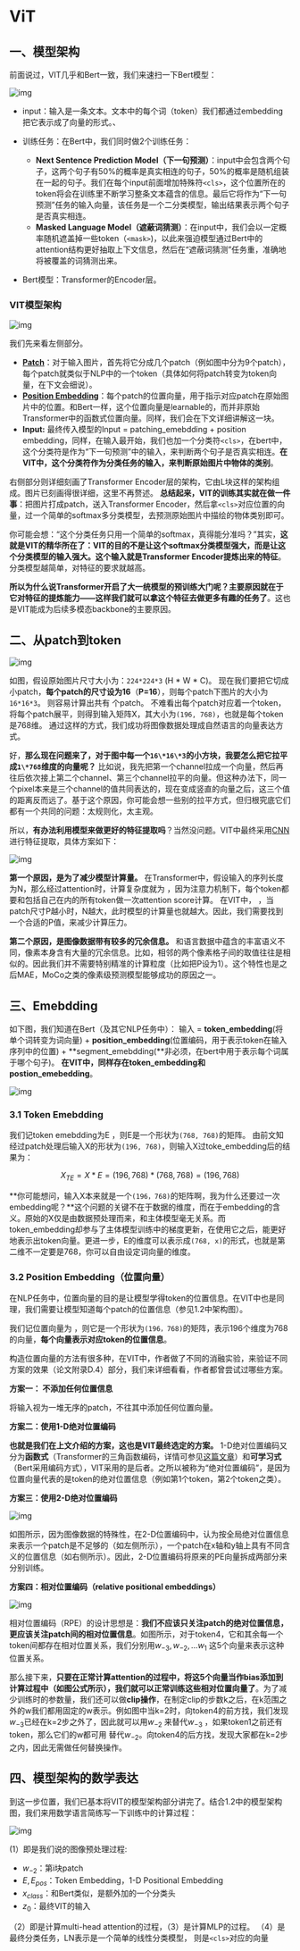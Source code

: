 # ViT

## 一、模型架构

前面说过，VIT几乎和Bert一致，我们来速扫一下Bert模型：

![img](https://raw.githubusercontent.com/shunliz/picbed/master/img/%24%7Byear%7D/%24%7Bmonth%7D/%24%7Bday%7D/%24%7Bfilename%7Dv2-4531c5e98681bdf002e59f349527a114_1440w.jpg)

- input：输入是一条文本。文本中的每个词（token）我们都通过embedding把它表示成了向量的形式。、
- 训练任务：在Bert中，我们同时做2个训练任务：
  - **Next Sentence Prediction Model（下一句预测）**：input中会包含两个句子，这两个句子有50%的概率是真实相连的句子，50%的概率是随机组装在一起的句子。我们在每个input前面增加特殊符`<cls>`，这个位置所在的token将会在训练里不断学习整条文本蕴含的信息。最后它将作为“下一句预测”任务的输入向量，该任务是一个二分类模型，输出结果表示两个句子是否真实相连。
  - **Masked Language Model（遮蔽词猜测）**：在input中，我们会以一定概率随机遮盖掉一些token（`<mask>`)，以此来强迫模型通过Bert中的attention结构更好抽取上下文信息，然后在“遮蔽词猜测”任务重，准确地将被覆盖的词猜测出来。

- Bert模型：Transformer的Encoder层。

### VIT模型架构

![img](https://raw.githubusercontent.com/shunliz/picbed/master/img/%24%7Byear%7D/%24%7Bmonth%7D/%24%7Bday%7D/%24%7Bfilename%7Dv2-612d7116c28a882fea28e6ac5352744b_1440w.jpg)

我们先来看左侧部分。

- **[Patch](https://zhida.zhihu.com/search?content_id=234276776&content_type=Article&match_order=1&q=Patch&zhida_source=entity)**：对于输入图片，首先将它分成几个patch（例如图中分为9个patch），每个patch就类似于NLP中的一个token（具体如何将patch转变为token向量，在下文会细说）。
- **[Position Embedding](https://zhida.zhihu.com/search?content_id=234276776&content_type=Article&match_order=1&q=Position+Embedding&zhida_source=entity)**：每个patch的位置向量，用于指示对应patch在原始图片中的位置。和Bert一样，这个位置向量是learnable的，而并非原始Transformer中的函数式位置向量。同样，我们会在下文详细讲解这一块。
- **Input:** 最终传入模型的Input = patching_emebdding + position embedding，同样，在输入最开始，我们也加一个分类符`<cls>`，在bert中，这个分类符是作为“下一句预测”中的输入，来判断两个句子是否真实相连。**在VIT中，这个分类符作为分类任务的输入，来判断原始图片中物体的类别**。

右侧部分则详细刻画了Transformer Encoder层的架构，它由L块这样的架构组成。图片已刻画得很详细，这里不再赘述。
**总结起来，VIT的训练其实就在做一件事**：把图片打成patch，送入Transformer Encoder，然后拿`<cls>`对应位置的向量，过一个简单的softmax多分类模型，去预测原始图片中描绘的物体类别即可。

你可能会想：“这个分类任务只用一个简单的softmax，真得能分准吗？”其实，**这就是VIT的精华所在了：VIT的目的不是让这个softmax分类模型强大，而是让这个分类模型的输入强大。这个输入就是Transformer Encoder提炼出来的特征**。分类模型越简单，对特征的要求就越高。


**所以为什么说Transformer开启了大一统模型的预训练大门呢？主要原因就在于它对特征的提炼能力——这样我们就可以拿这个特征去做更多有趣的任务了**。这也是VIT能成为后续多模态backbone的主要原因。

## 二、从patch到token

![img](https://raw.githubusercontent.com/shunliz/picbed/master/img/%24%7Byear%7D/%24%7Bmonth%7D/%24%7Bday%7D/%24%7Bfilename%7Dv2-c39413e71d09e16c668b4e1d0f8a70cc_1440w.jpg)

如图，假设原始图片尺寸大小为：`224*224*3` (H * W * C)。
现在我们要把它切成小patch，**每个patch的尺寸设为16**（**P=16**），则每个patch下图片的大小为`16*16*3`。
则容易计算出共有 个patch。
不难看出每个patch对应着一个token，将每个patch展平，则得到输入矩阵X，其大小为`(196, 768)`，也就是每个token是768维。
通过这样的方式，我们成功将图像数据处理成自然语言的向量表达方式。

好，**那么现在问题来了，对于图中每一个`16\*16\*3`的小方块，我要怎么把它拉平成`1\*768`维度的向量呢？**
比如说，我先把第一个channel拉成一个向量，然后再往后依次接上第二个channel、第三个channel拉平的向量。但这种办法下，同一个pixel本来是三个channel的值共同表达的，现在变成竖直的向量之后，这三个值的距离反而远了。基于这个原因，你可能会想一些别的拉平方式，但归根究底它们都有一个共同的问题：太规则化，太主观。


所以，**有办法利用模型来做更好的特征提取吗**？当然没问题。VIT中最终采用[CNN](https://zhida.zhihu.com/search?content_id=234276776&content_type=Article&match_order=1&q=CNN&zhida_source=entity)进行特征提取，具体方案如下：

![img](https://raw.githubusercontent.com/shunliz/picbed/master/img/%24%7Byear%7D/%24%7Bmonth%7D/%24%7Bday%7D/%24%7Bfilename%7Dv2-e223fc779841421cd692a57aede43568_1440w.jpg)

**第一个原因，是为了减少模型计算量。**
在Transformer中，假设输入的序列长度为N，那么经过attention时，计算复杂度就为 ，因为注意力机制下，每个token都要和包括自己在内的所有token做一次attention score计算。
在VIT中， ，当patch尺寸P越小时，N越大，此时模型的计算量也就越大。因此，我们需要找到一个合适的P值，来减少计算压力。

**第二个原因，是图像数据带有较多的冗余信息。**
和语言数据中蕴含的丰富语义不同，像素本身含有大量的冗余信息。比如，相邻的两个像素格子间的取值往往是相似的。因此我们并不需要特别精准的计算粒度（比如把P设为1）。这个特性也是之后MAE，MoCo之类的像素级预测模型能够成功的原因之一。

## 三、Emebdding

如下图，我们知道在Bert（及其它NLP任务中）：
输入 = **token_embedding**(将单个词转变为词向量) + **position_embedding**(位置编码，用于表示token在输入序列中的位置) + **segment_emebdding(**非必须，在bert中用于表示每个词属于哪个句子)。
**在VIT中，同样存在token_embedding和postion_emebedding**。

![img](https://raw.githubusercontent.com/shunliz/picbed/master/img/%24%7Byear%7D/%24%7Bmonth%7D/%24%7Bday%7D/%24%7Bfilename%7Dv2-b1c5f6c764861b7b0434eae710957c13_1440w.jpg)

### 3.1 Token Emebdding

我们记token emebdding为E ，则E是一个形状为`(768, 768)`的矩阵。
由前文知经过patch处理后输入X的形状为`(196, 768)`，则输入X过toke_embedding后的结果为：

$$X_{TE}=X*E=(196,768)*(768,768)=(196,768)$$

**你可能想问，输入X本来就是一个`(196，768)`的矩阵啊，我为什么还要过一次embedding呢？**这个问题的关键不在于数据的维度，而在于embedding的含义。原始的X仅是由数据预处理而来，和主体模型毫无关系。而token_embedding却参与了主体模型训练中的梯度更新，在使用它之后，能更好地表示出token向量。更进一步，E的维度可以表示成`(768, x)`的形式，也就是第二维不一定要是768，你可以自由设定词向量的维度。

### 3.2 Position Embedding（位置向量）


在NLP任务中，位置向量的目的是让模型学得token的位置信息。在VIT中也是同理，我们需要让模型知道每个patch的位置信息（参见1.2中架构图）。


我们记位置向量为 ，则它是一个形状为`(196，768)`的矩阵，表示196个维度为768的向量，**每个向量表示对应token的位置信息**。


构造位置向量的方法有很多种，在VIT中，作者做了不同的消融实验，来验证不同方案的效果（论文附录D.4）部分，我们来详细看看，作者都曾尝试过哪些方案。

**方案一： 不添加任何位置信息**


将输入视为一堆无序的patch，不往其中添加任何位置向量。


**方案二：使用1-D绝对位置编码**

**也就是我们在上文介绍的方案，这也是VIT最终选定的方案。**
1-D绝对位置编码又分为**函数式**（Transformer的三角函数编码，详情可参见[这篇文章](https://zhuanlan.zhihu.com/p/454482273)）和**可学习式**（Bert采用编码方式），VIT采用的是后者。之所以被称为“绝对位置编码”，是因为位置向量代表的是token的绝对位置信息（例如第1个token，第2个token之类）。

**方案三：使用2-D绝对位置编码**

![img](https://raw.githubusercontent.com/shunliz/picbed/master/img/%24%7Byear%7D/%24%7Bmonth%7D/%24%7Bday%7D/%24%7Bfilename%7Dv2-7494f2ce3218ee7a92917f05c4d656c3_1440w.jpg)

如图所示，因为图像数据的特殊性，在2-D位置编码中，认为按全局绝对位置信息来表示一个patch是不足够的（如左侧所示），一个patch在x轴和y轴上具有不同含义的位置信息（如右侧所示）。因此，2-D位置编码将原来的PE向量拆成两部分来分别训练。

**方案四：相对位置编码（relative positional embeddings）**

![img](https://raw.githubusercontent.com/shunliz/picbed/master/img/%24%7Byear%7D/%24%7Bmonth%7D/%24%7Bday%7D/%24%7Bfilename%7Dv2-f651991019f9aa254f2f33ccfd3daa10_r.jpg)

相对位置编码（RPE）的设计思想是：**我们不应该只关注patch的绝对位置信息，更应该关注patch间的相对位置信息**。如图所示，对于token4，它和其余每一个token间都存在相对位置关系，我们分别用$w_{-3}, w_{-2},...w_1$ 这5个向量来表示这种位置关系。

那么接下来，**只要在正常计算attention的过程中，将这5个向量当作bias添加到计算过程中（如图公式所示），我们就可以正常训练这些相对位置向量了**。为了减少训练时的参数量，我们还可以做**clip操作**，在制定clip的步数k之后，在k范围之外的w我们都用固定的w表示。例如图中当k=2时，向token4的前方找，我们发现 $w_{-3}$已经在k=2步之外了，因此就可以用$w_{-2}$ 来替代$w_{-3}$ ，如果token1之前还有token，那么它们的w都可用 替代$w_{-2}$。向token4的后方找，发现大家都在k=2步之内，因此无需做任何替换操作。

## 四、模型架构的数学表达

到这一步位置，我们已基本将VIT的模型架构部分讲完了。结合1.2中的模型架构图，我们来用数学语言简练写一下训练中的计算过程：

![img](https://raw.githubusercontent.com/shunliz/picbed/master/img/%24%7Byear%7D/%24%7Bmonth%7D/%24%7Bday%7D/%24%7Bfilename%7Dv2-1efe7be622af6dc52a8d4dfa4b3f5d86_r.jpg)

(1）即是我们说的图像预处理过程:

-  $w_{-2}$：第i块patch
-  $E,E_{pos}$：Token Embedding，1-D Positional Embedding
-  $x_{class}$：和Bert类似，是额外加的一个分类头
-  $z_0$：最终VIT的输入

（2）即是计算multi-head attention的过程，（3）是计算MLP的过程。
（4）是最终分类任务，LN表示是一个简单的线性分类模型， 则是`<cls>`对应的向量